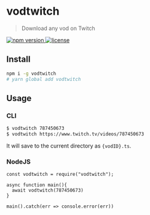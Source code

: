 # vodtwitch

> Download any vod on Twitch

<a href="https://npmjs.org/package/vodtwitch">
  <img src="https://img.shields.io/npm/v/vodtwitch.svg"
       alt="npm version">
</a>
<a href="https://github.com/matschik/vodtwitch/blob/master/LICENSE">
  <img src="https://img.shields.io/npm/l/vodtwitch.svg"
       alt="license">
</a>
<br/>

## Install

```bash
npm i -g vodtwitch
# yarn global add vodtwitch
```

## Usage

### CLI
```sh
$ vodtwitch 787450673
$ vodtwitch https://www.twitch.tv/videos/787450673
```

It will save to the current directory as `{vodID}.ts`.

### NodeJS

```
const vodtwitch = require("vodtwitch");

async function main(){
  await vodtwitch(787450673)
}

main().catch(err => console.error(err))
```
